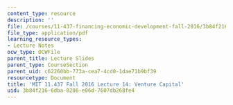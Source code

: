 ```yaml
---
content_type: resource
description: ''
file: /courses/11-437-financing-economic-development-fall-2016/3b84f2166dba0206e06d7607db268fe4_MIT11_437F16_Lec14.pdf
file_type: application/pdf
learning_resource_types:
- Lecture Notes
ocw_type: OCWFile
parent_title: Lecture Slides
parent_type: CourseSection
parent_uid: c62260bb-773a-cea7-4cd0-1dae71b9bf39
resourcetype: Document
title: 'MIT 11.437 Fall 2016 Lecture 14: Venture Capital'
uid: 3b84f216-6dba-0206-e06d-7607db268fe4
---
```

